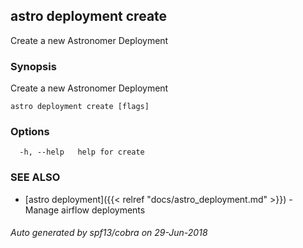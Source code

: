 ## astro deployment create

Create a new Astronomer Deployment

### Synopsis

Create a new Astronomer Deployment

```
astro deployment create [flags]
```

### Options

```
  -h, --help   help for create
```

### SEE ALSO

* [astro deployment]({{< relref "docs/astro_deployment.md" >}})	 - Manage airflow deployments

###### Auto generated by spf13/cobra on 29-Jun-2018
